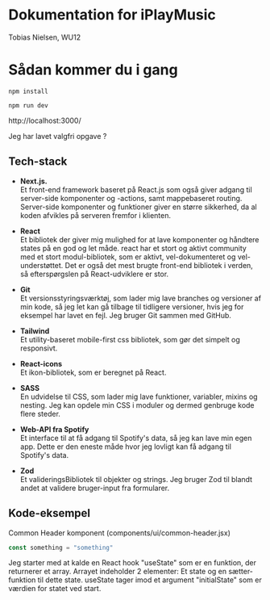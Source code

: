 # Dokumentation for iPlayMusic
Tobias Nielsen, WU12

# Sådan kommer du i gang
`npm install`

`npm run dev`

http://localhost:3000/

Jeg har lavet valgfri opgave ?

## Tech-stack
* **Next.js.**  
Et front-end framework baseret på React.js som også giver adgang til server-side komponenter og -actions, samt mappebaseret routing.
Server-side komponenter og funktioner giver en større sikkerhed, da al koden afvikles på serveren fremfor i klienten.

* **React**   
Et bibliotek der giver mig mulighed for at lave komponenter og håndtere states på en god og let måde. react har et stort og aktivt community med et stort modul-bibliotek, som er aktivt, vel-dokumenteret og vel-understøttet. Det er også det mest brugte front-end bibliotek i verden, så efterspørgslen på React-udviklere er stor.

* **Git**   
Et versionsstyringsværktøj, som lader mig lave branches og versioner af min kode, så jeg let kan gå tilbage til tidligere versioner, hvis jeg for eksempel har lavet en fejl. Jeg bruger Git sammen med GitHub.

* **Tailwind**   
Et utility-baseret mobile-first css bibliotek, som gør det simpelt og responsivt.

* **React-icons**  
Et ikon-bibliotek, som er beregnet på React.

* **SASS**  
En udvidelse til CSS, som lader mig lave funktioner, variabler, mixins og nesting. Jeg kan opdele min CSS i moduler og dermed genbruge kode flere steder.

* **Web-API fra Spotify**  
Et interface til at få adgang til Spotify's data, så jeg kan lave min egen app. Dette er den eneste måde hvor jeg lovligt kan få adgang til Spotify's data.

* **Zod**  
Et valideringsBibliotek til objekter og strings. Jeg bruger Zod til blandt andet at validere bruger-input fra formularer.

## Kode-eksempel
Common Header komponent (components/ui/common-header.jsx)
```jsx
const something = "something"
```
Jeg starter med at kalde en React hook "useState" som er en funktion, der returnerer et array. Arrayet indeholder 2 elementer: Et state og en sætter-funktion til dette state. useState tager imod et argument "initialState" som er værdien for statet ved start.